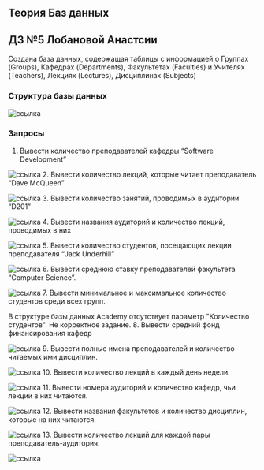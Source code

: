 ## Теория Баз данных
## ДЗ №5 Лобановой Анастсии
Создана база данных, содержащая таблицы с информацией о Группах (Groups), Кафедрах (Departments), Факультетах (Faculties) и Учителях (Teachers), Лекциях (Lectures), Дисциплинах (Subjects)
### Структура базы данных
![ссылка](https://thumb.cloud.mail.ru/weblink/thumb/xw1/HrpR/Z3qwrVJ1H)

### Запросы
1. Вывести количество преподавателей кафедры “Software Development”

![ссылка](https://thumb.cloud.mail.ru/weblink/thumb/xw1/fsRu/fb6F8sUc9)
2. Вывести количество лекций, которые читает преподаватель “Dave McQueen”

![ссылка](https://thumb.cloud.mail.ru/weblink/thumb/xw1/t1tQ/CbnbWm9f4)
3. Вывести количество занятий, проводимых в аудитории “D201”

![ссылка](https://thumb.cloud.mail.ru/weblink/thumb/xw1/nf1z/A4jWX6PPz)
4. Вывести названия аудиторий и количество лекций, проводимых в них

![ссылка](https://thumb.cloud.mail.ru/weblink/thumb/xw1/aNjy/V2uyyyt9M)
5. Вывести количество студентов, посещающих лекции преподавателя “Jack Underhill”

![ссылка](https://thumb.cloud.mail.ru/weblink/thumb/xw1/usYs/ocMAg4725)
6. Вывести среднюю ставку преподавателей факультета “Computer Science”.

![ссылка](https://thumb.cloud.mail.ru/weblink/thumb/xw1/txWZ/nwv2HECAL)
7. Вывести минимальное и максимальное количество студентов среди всех групп.

В структуре базы данных Academy отсутствует параметр "Количество студентов". Не корректное задание.
8. Вывести средний фонд финансирования кафедр

![ссылка](https://thumb.cloud.mail.ru/weblink/thumb/xw1/8Kud/VBbusYBTy)
9. Вывести полные имена преподавателей и количество читаемых ими дисциплин.

![ссылка](https://thumb.cloud.mail.ru/weblink/thumb/xw1/UQWb/N1kzw4Aw4)
10. Вывести количество лекций в каждый день недели.

![ссылка](https://thumb.cloud.mail.ru/weblink/thumb/xw1/di83/mSU6qb6CV)
11. Вывести номера аудиторий и количество кафедр, чьи лекции в них читаются.

![ссылка](https://thumb.cloud.mail.ru/weblink/thumb/xw1/c9Xk/fvGbwwQ3n)
12. Вывести названия факультетов и количество дисциплин, которые на них читаются.

![ссылка](https://thumb.cloud.mail.ru/weblink/thumb/xw1/72rD/9Yzw1NdGt)
13. Вывести количество лекций для каждой пары преподаватель-аудитория.

![ссылка](https://thumb.cloud.mail.ru/weblink/thumb/xw1/g9wb/GyWQTco8t)

